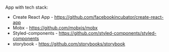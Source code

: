 App with tech stack:
- Create React App - https://github.com/facebookincubator/create-react-app
- Mobx - https://github.com/mobxjs/mobx
- Styled-components - https://github.com/styled-components/styled-components
- storybook - https://github.com/storybooks/storybook
